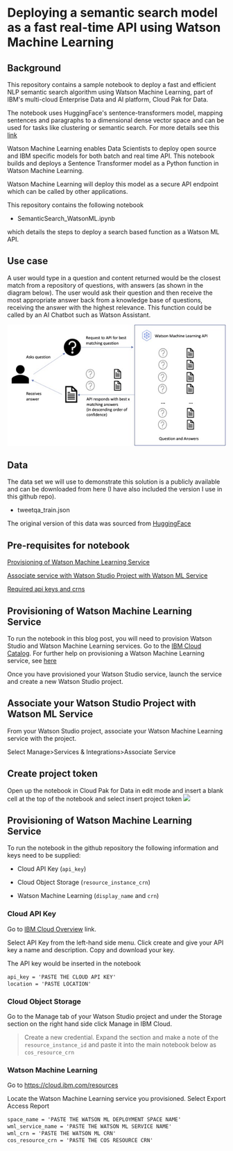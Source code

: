 # Deploying a semantic search model as a fast real-time API using Watson Machine Learning


##  Background

This repository contains a sample notebook to deploy a fast and efficient NLP semantic search algorithm using Watson Machine Learning, part of IBM's multi-cloud Enterprise Data and AI platform, Cloud Pak for Data. 

The notebook uses HuggingFace's sentence-transformers model, mapping sentences and paragraphs to a dimensional dense vector space and can be used for tasks like clustering or semantic search. For more details see this [link](https://huggingface.co/datasets/tweet_qa/viewer/default/train)


Watson Machine Learning enables Data Scientists to deploy open source and IBM specific models for both batch and real time API. This notebook builds and deploys a Sentence Transformer model as a Python function in Watson Machine Learning. 

Watson Machine Learning will deploy this model as a secure API endpoint which can be called by other applications.

This repository contains the following notebook

- SemanticSearch_WatsonML.ipynb

which details the steps to deploy a search based function as a Watson ML API.


##  Use case

A user would type in a question and content returned would be the closest match from a repository of questions, with answers (as shown in the diagram below). The user would ask their question and then receive the most appropriate answer back from a knowledge base of questions, receiving the answer with the highest relevance. This function could be called by an AI Chatbot such as Watson Assistant.

![](./screenshots/semanticsearch.jpg)


##  Data
The data set we will use to demonstrate this solution is a publicly available and can be downloaded from here (I have also included the version I use in this github repo).

- tweetqa_train.json

The original version of this data was sourced from [HuggingFace](https://huggingface.co/datasets/tweet_qa/viewer/default/train)


##  Pre-requisites for notebook


[Provisioning of Watson Machine Learning Service](#provisionWML)

[Associate service with Watson Studio Project with Watson ML Service](#associate)

[Required api keys and crns](#keyscrn)

<a id="provisionWML"></a>
## Provisioning of Watson Machine Learning Service

To run the notebook in this blog post, you will need to provision Watson Studio and Watson Machine Learning services. Go to the [IBM Cloud Catalog](https://cloud.ibm.com/catalog). For further help on provisioning a Watson Machine Learning service, see [here](https://dataplatform.cloud.ibm.com/docs/content/wsj/analyze-data/ml-service-instance.html?context=analytics)

Once you have provisioned your Watson Studio service, launch the service and create a new Watson Studio project.

<a id="associate"></a>
## Associate your Watson Studio Project with Watson ML Service

From your Watson Studio project, associate your Watson Machine Learning service with the project. 

Select Manage>Services & Integrations>Associate Service

<a id="projectkey"></a>
## Create project token

Open up the notebook in Cloud Pak for Data in edit mode and insert a blank cell at the top of the notebook and select insert project token
![](./screenshots/projectkey.jpg)


<a id="keyscrn"></a>
## Provisioning of Watson Machine Learning Service

To run the notebook in the github repository the following information and keys need to be supplied:

- Cloud API Key (`api_key`)

- Cloud Object Storage (`resource_instance_crn`)

- Watson Machine Learning (`display_name` and `crn`)

### Cloud API Key

Go to [IBM Cloud Overview](https://cloud.ibm.com/catalog) link.

Select API Key from the left-hand side menu. Click create and give your API key a name and description. Copy and download your key.

The API key would be inserted in the notebook
 
```
api_key = 'PASTE THE CLOUD API KEY'
location = 'PASTE LOCATION'
```

### Cloud Object Storage

Go to the Manage tab of your Watson Studio project and under the Storage section on the right hand side click Manage in IBM Cloud.

> Create a new credential. Expand the section and make a note of the  `resource_instance_id` and paste it into the main notebook below as `cos_resource_crn`


### Watson Machine Learning

Go to https://cloud.ibm.com/resources

Locate the Watson Machine Learning service you provisioned. Select Export Access Report

```
space_name = 'PASTE THE WATSON ML DEPLOYMENT SPACE NAME'
wml_service_name = 'PASTE THE WATSON ML SERVICE NAME'
wml_crn = 'PASTE THE WATSON ML CRN'
cos_resource_crn = 'PASTE THE COS RESOURCE CRN'

```




